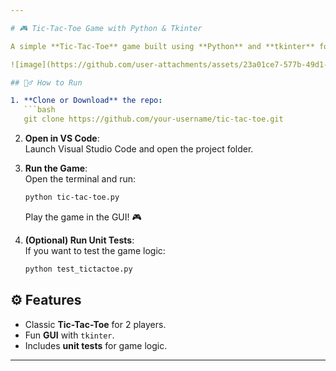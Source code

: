 ```yaml
---

# 🎮 Tic-Tac-Toe Game with Python & Tkinter

A simple **Tic-Tac-Toe** game built using **Python** and **tkinter** for the GUI. 🧩

![image](https://github.com/user-attachments/assets/23a01ce7-577b-49d1-a443-8fec2307023f)

## 🏃‍♂️ How to Run

1. **Clone or Download** the repo:  
   ```bash
   git clone https://github.com/your-username/tic-tac-toe.git
   ```

2. **Open in VS Code**:  
   Launch Visual Studio Code and open the project folder.

3. **Run the Game**:  
   Open the terminal and run:
   ```bash
   python tic-tac-toe.py
   ```
   Play the game in the GUI! 🎮

4. **(Optional) Run Unit Tests**:  
   If you want to test the game logic:
   ```bash
   python test_tictactoe.py
   ```

## ⚙️ Features

- Classic **Tic-Tac-Toe** for 2 players.
- Fun **GUI** with `tkinter`.
- Includes **unit tests** for game logic.

---
```

